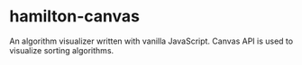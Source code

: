 # hamilton-canvas
An algorithm visualizer written with vanilla JavaScript. Canvas API is used to visualize sorting algorithms.
